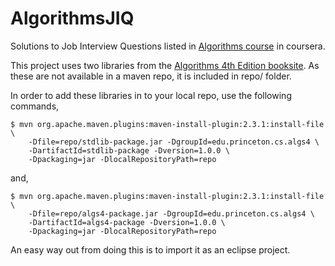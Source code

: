 AlgorithmsJIQ
=============

Solutions to Job Interview Questions listed in [Algorithms course](https://www.coursera.org/course/algs4partII
) in coursera. 

This project uses two libraries from the [Algorithms 4th Edition booksite](http://algs4.cs.princeton.edu/code/). As these are not available in a maven repo, it is included in repo/ folder.

In order to add these libraries in to your local repo, use the following commands,

    $ mvn org.apache.maven.plugins:maven-install-plugin:2.3.1:install-file \
        -Dfile=repo/stdlib-package.jar -DgroupId=edu.princeton.cs.algs4 \
        -DartifactId=stdlib-package -Dversion=1.0.0 \
        -Dpackaging=jar -DlocalRepositoryPath=repo

and,

    $ mvn org.apache.maven.plugins:maven-install-plugin:2.3.1:install-file \
        -Dfile=repo/algs4-package.jar -DgroupId=edu.princeton.cs.algs4 \
        -DartifactId=algs4-package -Dversion=1.0.0 \
        -Dpackaging=jar -DlocalRepositoryPath=repo

An easy way out from doing this is to import it as an eclipse project.
